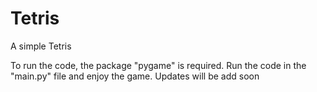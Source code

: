 # Tetris
A simple Tetris

To run the code, the package "pygame" is required.
Run the code in the "main.py" file and enjoy the game. Updates will be add soon
